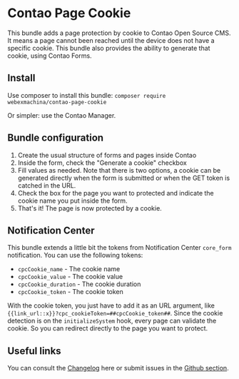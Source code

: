 # Contao Page Cookie
This bundle adds a page protection by cookie to Contao Open Source CMS. It means a page cannot been reached until the device does not have a specific cookie. This bundle also provides the ability to generate that cookie, using Contao Forms. 

## Install
Use composer to install this bundle: `composer require webexmachina/contao-page-cookie`

Or simpler: use the Contao Manager.

## Bundle configuration
1. Create the usual structure of forms and pages inside Contao
2. Inside the form, check the "Generate a cookie" checkbox
3. Fill values as needed. Note that there is two options, a cookie can be generated directly when the form is submitted or when the GET token is catched in the URL.
4. Check the box for the page you want to protected and indicate the cookie name you put inside the form.
5. That's it! The page is now protected by a cookie.

## Notification Center
This bundle extends a little bit the tokens from Notification Center `core_form` notification. You can use the following tokens:
* `cpcCookie_name` - The cookie name
* `cpcCookie_value` - The cookie value
* `cpcCookie_duration` - The cookie duration
* `cpcCookie_token` - The cookie token

With the cookie token, you just have to add it as an URL argument, like `{{link_url::x}}?cpc_cookieToken=##cpcCookie_token##`. Since the cookie detection is on the `initializeSystem` hook, every page can validate the cookie. So you can redirect directly to the page you want to protect.

## Useful links
You can consult the [Changelog](CHANGELOG.md) here or submit issues in the [Github section](https://github.com/Web-Ex-Machina/contao-page-cookie/issues).